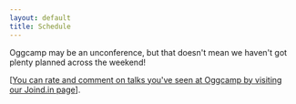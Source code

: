 ```yaml
---
layout: default
title: Schedule
---
```


Oggcamp may be an unconference, but that doesn't mean we haven't got plenty planned across the weekend!

[[You can rate and comment on talks you've seen at Oggcamp by visiting our Joind.in page](https://joind.in/event/oggcamp-17/schedule/grid)].
